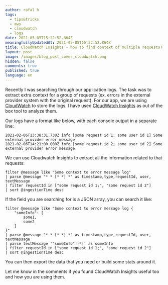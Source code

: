 ```yaml
---
author: rafal h
tags:
  - tips&tricks
  - aws
  - cloudwatch
  - logs
date: 2021-05-05T15:22:52.864Z
meaningfullyUpdatedAt: 2021-05-05T15:22:52.864Z
title: CloudWatch Insights - how to find context of multiple requests?
layout: post
image: /images/blog_post_cover_cloudwatch.png
hidden: false
comments: true
published: true
language: en
---
```

Recently I was searching through our application logs. The task was to extract extra context for a group of requests (ex. errors in the external provider system with the original request). For our app, we are using [CloudWatch](https://aws.amazon.com/cloudwatch/) to store the logs. I have used [CloudWatch Insights](https://docs.aws.amazon.com/AmazonCloudWatch/latest/logs/AnalyzingLogData.html) as out of the box tool to analyze them. 

Our logs have a format like below, with each console output in a separate line: 

```text
2021-02-06T13:38:31.730Z info [some request id 1; some user id 1] Some external provider error message
2021-02-06T14:21:00.000Z info [some request id 2; some user id 2] Some external provider error message
```

We can use Cloudwatch Insights to extract all the information related to that requests: 

```text
filter @message like "Some context to error message log"
| parse @message "* * [* *] *" as timestamp,type,requestId, user, textMessage
| filter requestId in ["some request id 1;", "some request id 2"]
| sort @ingestionTime desc
```

If the field you are searching for is a JSON array, you can search it like: 

```text
filter @message like "Some context to error message log {
    "someInfo": [
        some1,
        some2
    ]
}"
| parse @message "* * [* *] *" as timestamp,type,requestId, user, textMessage
| parse textMessage '"someInfo":[*]' as someInfo
| filter requestId in ["some request id 1;", "some request id 2"]
| sort @ingestionTime desc
```

You can then export the data that you need or build some stats around it. 

Let me know in the comments if you found CloudWatch Insights useful too and how you are using them. 
